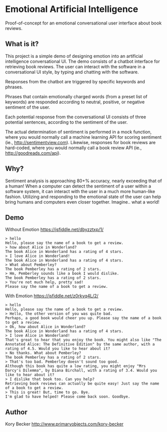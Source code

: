 Emotional Artificial Intelligence
=================================

Proof-of-concept for an emotional conversational user interface about book reviews.

What is it?
-----------

This project is a simple demo of designing emotion into an artificial intelligence conversational UI. The demo consists of a chatbot interface for retrieving book reviews. The user can interact with the software in a conversational UI style, by typing and chatting with the software.

Responses from the chatbot are triggered by specific keywords and phrases.

Phrases that contain emotionally charged words (from a preset list of keywords) are responded according to neutral, positive, or negative sentiment of the user.

Each potential response from the conversational UI consists of three potential sentences, according to the sentiment of the user.

The actual determination of sentiment is performed in a mock function, where you would normally call a machine learning API for scoring sentiment (ie., http://sentimentview.com). Likewise, responses for book reviews are hard-coded, where you would normally call a book review API (ie., http://goodreads.com/api).

Why?
----

Sentiment analysis is approaching 80+% accuracy, nearly exceeding that of a human! When a computer can detect the sentiment of a user within a software system, it can interact with the user in a much more human-like fashion. Utilizing and responding to the emotional state of the user can help bring humans and computers even closer together. Imagine.. what a world!

Demo
----

Without Emotion https://jsfiddle.net/dbyzztxp/1/

```text
> hello
Hello, please say the name of a book to get a review.
> how about Alice in Wonderland?
The book Alice in Wonderland has a rating of 4 stars.
> I love Alice in Wonderland!
The book Alice in Wonderland has a rating of 4 stars.
> What about Pemberley?
The book Pemberley has a rating of 2 stars.
> Hm, Pemberley sounds like a book I would dislike.
The book Pemberley has a rating of 2 stars.
> You're not much help, pretty sad!
Please say the name of a book to get a review.
```

With Emotion https://jsfiddle.net/z0rkyq4L/2/

```text
> hello
Hello, please say the name of a book to get a review.
> Hello, the other version of you was quite bad.
Perhaps, a good book would cheer you up. Please say the name of a book to get a review.
> Ok, how about Alice in Wonderland?
The book Alice in Wonderland has a rating of 4 stars.
> I love Alice in Wonderland!
That's great to hear that you enjoy the book. You might also like "The Annotated Alice: The Definitive Edition" by the same author, with a rating of 4.5. Would you like to hear about it?
> No thanks. What about Pemberley?
The book Pemberley has a rating of 2 stars.
> That's too bad. Pemberley doesn't sound too good.
Although this book has quite a low rating, you might enjoy "Mrs Darcy's Dilemma", by Diana Birchall, with a rating of 3.4. Would you like to hear about it?
> I dislike that book too. Can you help?
Retrieving book reviews can actually be quite easy! Just say the name of a book to get a review.
> This is great! But, time to go. Bye.
I'm glad to have helped! Please come back soon. Goodbye.
```

Author
------

Kory Becker http://www.primaryobjects.com/kory-becker